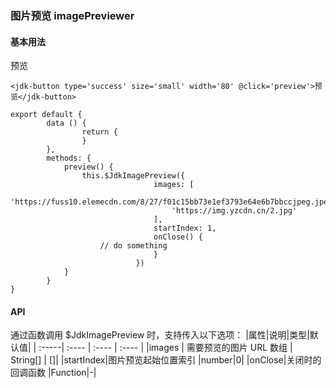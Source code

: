 ### 图片预览 imagePreviewer

#### 基本用法

<div class="component-wrapper">
    <jdk-button type='success' size='small' width='80' @click='preview'>预览</jdk-button>
</div>

``` vue
<jdk-button type='success' size='small' width='80' @click='preview'>预览</jdk-button>
```

``` vue
export default {
		data () {
				return {
				}
		},
		methods: {
			preview() {
				this.$JdkImagePreview({
								images: [
									'https://fuss10.elemecdn.com/8/27/f01c15bb73e1ef3793e64e6b7bbccjpeg.jpeg',
									'https://img.yzcdn.cn/2.jpg'
								],
								startIndex: 1,
								onClose() {
                    // do something
								}
							})
			}
		}
}
```




#### API
通过函数调用 $JdkImagePreview 时，支持传入以下选项：
|属性|说明|类型|默认值|
| :-----| :---- | :---- | :---- |
|images | 需要预览的图片 URL 数组 |  String[] | []|
|startIndex|图片预览起始位置索引	|number|0|
|onClose|关闭时的回调函数		|Function|-|

<script>
    import Vue from 'vue'
    import jdk from '@components'
		import '@/scss/docs.scss'
    Vue.use(jdk)

    export default {
        data () {
            return {
            }
        },
        methods: {
        	preview() {
						this.$JdkImagePreview({
										images: [
											'https://fuss10.elemecdn.com/8/27/f01c15bb73e1ef3793e64e6b7bbccjpeg.jpeg',
											'https://img.yzcdn.cn/2.jpg'
										],
										startIndex: 1
									})
        	}
        }
    }
</script>
